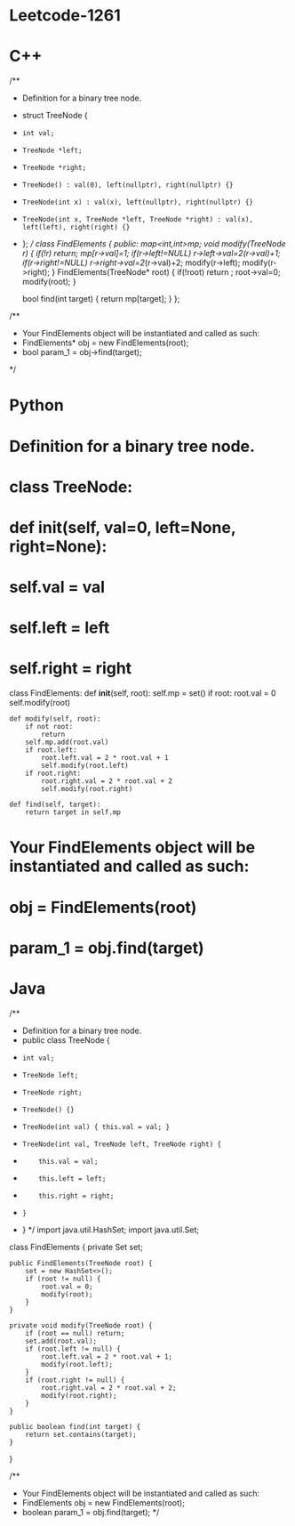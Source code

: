 # Leetcode-1261

# C++

/**
 * Definition for a binary tree node.
 * struct TreeNode {
 *     int val;
 *     TreeNode *left;
 *     TreeNode *right;
 *     TreeNode() : val(0), left(nullptr), right(nullptr) {}
 *     TreeNode(int x) : val(x), left(nullptr), right(nullptr) {}
 *     TreeNode(int x, TreeNode *left, TreeNode *right) : val(x), left(left), right(right) {}
 * };
 */
class FindElements {
public:
    map<int,int>mp;
    void modify(TreeNode *r)
    {
        if(!r)
            return;
         mp[r->val]=1;
        if(r->left!=NULL)
            r->left->val=2*(r->val)+1;
         if(r->right!=NULL)
            r->right->val=2*(r->val)+2;
        modify(r->left);
        modify(r->right);
    }
    FindElements(TreeNode* root) {
        if(!root)
       return ;
        root->val=0;
        modify(root);
    }
    
    bool find(int target) {
        return mp[target];
    }
};

/**
 * Your FindElements object will be instantiated and called as such:
 * FindElements* obj = new FindElements(root);
 * bool param_1 = obj->find(target);

 */

 # Python

 # Definition for a binary tree node.
# class TreeNode:
#     def __init__(self, val=0, left=None, right=None):
#         self.val = val
#         self.left = left
#         self.right = right
class FindElements:
    def __init__(self, root):
        self.mp = set()
        if root:
            root.val = 0
            self.modify(root)

    def modify(self, root):
        if not root:
            return
        self.mp.add(root.val)
        if root.left:
            root.left.val = 2 * root.val + 1
            self.modify(root.left)
        if root.right:
            root.right.val = 2 * root.val + 2
            self.modify(root.right)

    def find(self, target):
        return target in self.mp

        


# Your FindElements object will be instantiated and called as such:
# obj = FindElements(root)
# param_1 = obj.find(target)

# Java

/**
 * Definition for a binary tree node.
 * public class TreeNode {
 *     int val;
 *     TreeNode left;
 *     TreeNode right;
 *     TreeNode() {}
 *     TreeNode(int val) { this.val = val; }
 *     TreeNode(int val, TreeNode left, TreeNode right) {
 *         this.val = val;
 *         this.left = left;
 *         this.right = right;
 *     }
 * }
 */
import java.util.HashSet;
import java.util.Set;

class FindElements {
    private Set<Integer> set;

    public FindElements(TreeNode root) {
        set = new HashSet<>();
        if (root != null) {
            root.val = 0;
            modify(root);
        }
    }

    private void modify(TreeNode root) {
        if (root == null) return;
        set.add(root.val);
        if (root.left != null) {
            root.left.val = 2 * root.val + 1;
            modify(root.left);
        }
        if (root.right != null) {
            root.right.val = 2 * root.val + 2;
            modify(root.right);
        }
    }

    public boolean find(int target) {
        return set.contains(target);
    }
}


/**
 * Your FindElements object will be instantiated and called as such:
 * FindElements obj = new FindElements(root);
 * boolean param_1 = obj.find(target);
 */
